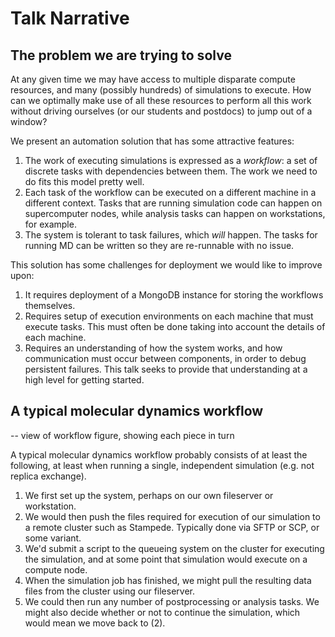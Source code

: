 # Talk Narrative

## The problem we are trying to solve

At any given time we may have access to multiple disparate compute resources, and many (possibly hundreds) of simulations to execute.
How can we optimally make use of all these resources to perform all this work without driving ourselves (or our students and postdocs) to jump out of a window?

We present an automation solution that has some attractive features:

1. The work of executing simulations is expressed as a *workflow*: a set of discrete tasks with dependencies between them.
   The work we need to do fits this model pretty well.
2. Each task of the workflow can be executed on a different machine in a different context.
   Tasks that are running simulation code can happen on supercomputer nodes, while analysis tasks can happen on workstations, for example.
3. The system is tolerant to task failures, which *will* happen.
   The tasks for running MD can be written so they are re-runnable with no issue.


This solution has some challenges for deployment we would like to improve upon:

1. It requires deployment of a MongoDB instance for storing the workflows themselves.
2. Requires setup of execution environments on each machine that must execute tasks.
   This must often be done taking into account the details of each machine.
3. Requires an understanding of how the system works, and how communication must occur between components, in order to debug persistent failures.
   This talk seeks to provide that understanding at a high level for getting started.

## A typical molecular dynamics workflow

-- view of workflow figure, showing each piece in turn

A typical molecular dynamics workflow probably consists of at least the following, at least when running a single, independent simulation (e.g. not replica exchange).
1. We first set up the system, perhaps on our own fileserver or workstation.
2. We would then push the files required for execution of our simulation to a remote cluster such as Stampede.
   Typically done via SFTP or SCP, or some variant.
3. We'd submit a script to the queueing system on the cluster for executing the simulation, and at some point that simulation would execute on a compute node.
4. When the simulation job has finished, we might pull the resulting data files from the cluster using our fileserver.
5. We could then run any number of postprocessing or analysis tasks.
   We might also decide whether or not to continue the simulation, which would mean we move back to (2).
